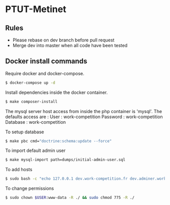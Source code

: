 PTUT-Metinet
============

Rules
-
- Please rebase on dev branch before pull request
- Merge dev into master when all code have been tested

## Docker install commands

Require docker and docker-compose.
```bash
$ docker-compose up -d
```

Install dependencies inside the docker container.
```bash
$ make composer-install
```

The mysql server host access from inside the php container is 'mysql'.
The defaults access are :
User     : work-competition
Password : work-competition
Database : work-competition

To setup database
```bash
$ make pbc cmd="doctrine:schema:update --force"
```

To import default admin user
```bash
$ make mysql-import path=dumps/initial-admin-user.sql
```

To add hosts
```bash
$ sudo bash -c "echo 127.0.0.1 dev.work-competition.fr dev.adminer.work-competition.fr >> /etc/hosts"
```

To change permissions
```bash
$ sudo chown $USER:www-data -R ./ && sudo chmod 775 -R ./
```
